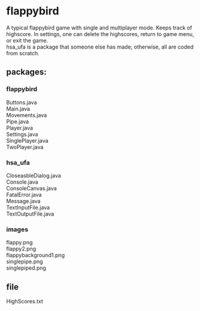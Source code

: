 # flappybird
A typical flappybird game with single and multiplayer mode. Keeps track of highscore. In settings, one can delete the highscores, return to game menu, or exit the game.  
hsa_ufa is a package that someone else has made; otherwise, all are coded from scratch.


## packages:  

### flappybird  
Buttons.java  
Main.java  
Movements.java  
Pipe.java  
Player.java  
Settings.java  
SinglePlayer.java  
TwoPlayer.java  

### hsa_ufa  
CloseasbleDialog.java  
Console.java  
ConsoleCanvas.java  
FatalError.java  
Message.java  
TextInputFile.java  
TextOutputFile.java  

### images  
flappy.png  
flappy2.png  
flappybackground1.png  
singlepipe.png  
singlepiped.png  

## file  
HighScores.txt
